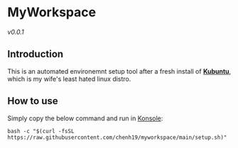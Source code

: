 # MyWorkspace
*v0.0.1*  

## Introduction
This is an automated environemnt setup tool after a fresh install of [**Kubuntu**](https://kubuntu.org/getkubuntu/), which is my wife's least hated linux distro.

## How to use
Simply copy the below command and run in [Konsole](https://konsole.kde.org/): 
```
bash -c "$(curl -fsSL https://raw.githubusercontent.com/chenh19/myworkspace/main/setup.sh)" 
```
